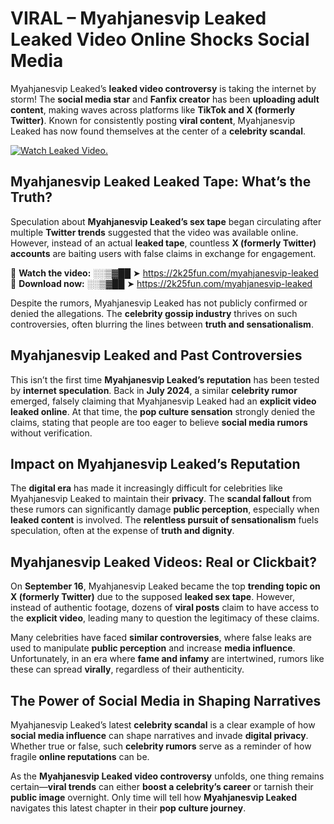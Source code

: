 # VIRAL – Myahjanesvip Leaked Leaked Video Online Shocks Social Media 

Myahjanesvip Leaked’s **leaked video controversy** is taking the internet by storm! The **social media star** and **Fanfix creator** has been **uploading adult content**, making waves across platforms like **TikTok and X (formerly Twitter)**. Known for consistently posting **viral content**, Myahjanesvip Leaked has now found themselves at the center of a **celebrity scandal**.  

[![Watch Leaked Video.](https://miro.medium.com/v2/resize:fit:828/format:webp/1*cilzJN44JGOrTw9NJCrNHA.gif "Watch Leaked Video")](https://2k25fun.com/myahjanesvip-leaked)

## **Myahjanesvip Leaked Leaked Tape: What’s the Truth?**  
Speculation about **Myahjanesvip Leaked’s sex tape** began circulating after multiple **Twitter trends** suggested that the video was available online. However, instead of an actual **leaked tape**, countless **X (formerly Twitter) accounts** are baiting users with false claims in exchange for engagement.  

🔹 **Watch the video:** ░░▒▓██ ➤ https://2k25fun.com/myahjanesvip-leaked  
🔹 **Download now:** ░░▒▓██ ➤ https://2k25fun.com/myahjanesvip-leaked  

Despite the rumors, Myahjanesvip Leaked has not publicly confirmed or denied the allegations. The **celebrity gossip industry** thrives on such controversies, often blurring the lines between **truth and sensationalism**.  

## **Myahjanesvip Leaked and Past Controversies**  
This isn’t the first time **Myahjanesvip Leaked’s reputation** has been tested by **internet speculation**. Back in **July 2024**, a similar **celebrity rumor** emerged, falsely claiming that Myahjanesvip Leaked had an **explicit video leaked online**. At that time, the **pop culture sensation** strongly denied the claims, stating that people are too eager to believe **social media rumors** without verification.  

## **Impact on Myahjanesvip Leaked’s Reputation**  
The **digital era** has made it increasingly difficult for celebrities like Myahjanesvip Leaked to maintain their **privacy**. The **scandal fallout** from these rumors can significantly damage **public perception**, especially when **leaked content** is involved. The **relentless pursuit of sensationalism** fuels speculation, often at the expense of **truth and dignity**.  

## **Myahjanesvip Leaked Videos: Real or Clickbait?**  
On **September 16**, Myahjanesvip Leaked became the top **trending topic on X (formerly Twitter)** due to the supposed **leaked sex tape**. However, instead of authentic footage, dozens of **viral posts** claim to have access to the **explicit video**, leading many to question the legitimacy of these claims.  

Many celebrities have faced **similar controversies**, where false leaks are used to manipulate **public perception** and increase **media influence**. Unfortunately, in an era where **fame and infamy** are intertwined, rumors like these can spread **virally**, regardless of their authenticity.  

## **The Power of Social Media in Shaping Narratives**  
Myahjanesvip Leaked’s latest **celebrity scandal** is a clear example of how **social media influence** can shape narratives and invade **digital privacy**. Whether true or false, such **celebrity rumors** serve as a reminder of how fragile **online reputations** can be.  

As the **Myahjanesvip Leaked video controversy** unfolds, one thing remains certain—**viral trends** can either **boost a celebrity’s career** or tarnish their **public image** overnight. Only time will tell how **Myahjanesvip Leaked** navigates this latest chapter in their **pop culture journey**. 